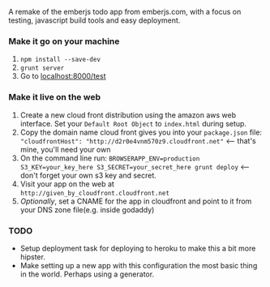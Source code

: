 A remake of the emberjs todo app from emberjs.com, with a focus on testing, javascript build tools and easy deployment.


### Make it go on your machine
1. `npm install --save-dev`
2. `grunt server`
3. Go to [localhost:8000/test](localhost:8000/test)

### Make it live on the web
1. Create a new cloud front distribution using the amazon aws web interface. Set your `Default Root Object` to `index.html` during setup.
2. Copy the domain name cloud front gives you into your `package.json` file: `"cloudfrontHost": "http://d2r0e4vnm570z9.cloudfront.net"` <-- that's mine, you'll need your own
3. On the command line run: `BROWSERAPP_ENV=production S3_KEY=your_key_here S3_SECRET=your_secret_here grunt deploy` <-- don't forget your own s3 key and secret.
4. Visit your app on the web at `http://given_by_cloudfront.cloudfront.net`
5. *Optionally*, set a CNAME for the app in cloudfront and point to it from your DNS zone file(e.g. inside godaddy)

### TODO
- Setup deployment task for deploying to heroku to make this a bit more hipster.
- Make setting up a new app with this configuration the most basic thing in the world. Perhaps using a generator.